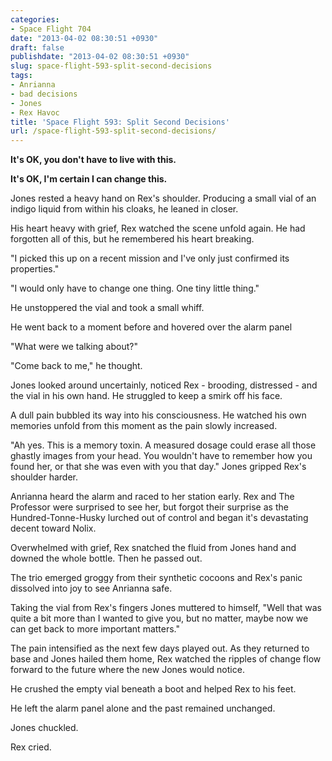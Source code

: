 ```yaml
---
categories:
- Space Flight 704
date: "2013-04-02 08:30:51 +0930"
draft: false
publishdate: "2013-04-02 08:30:51 +0930"
slug: space-flight-593-split-second-decisions
tags:
- Anrianna
- bad decisions
- Jones
- Rex Havoc
title: 'Space Flight 593: Split Second Decisions'
url: /space-flight-593-split-second-decisions/
---
```

**It's OK, you don't have to live with this.**

**It's OK, I'm certain I can change this.**

Jones rested a heavy hand on Rex's shoulder. Producing a small vial of
an indigo liquid from within his cloaks, he leaned in closer.

His heart heavy with grief, Rex watched the scene unfold again. He had
forgotten all of this, but he remembered his heart breaking.

"I picked this up on a recent mission and I've only just confirmed its
properties."

"I would only have to change one thing. One tiny little thing."

He unstoppered the vial and took a small whiff.

He went back to a moment before and hovered over the alarm panel

"What were we talking about?"

"Come back to me," he thought.

Jones looked around uncertainly, noticed Rex - brooding, distressed -
and the vial in his own hand. He struggled to keep a smirk off his face.

A dull pain bubbled its way into his consciousness. He watched his own
memories unfold from this moment as the pain slowly increased.

"Ah yes. This is a memory toxin. A measured dosage could erase all those
ghastly images from your head. You wouldn't have to remember how you
found her, or that she was even with you that day." Jones gripped Rex's
shoulder harder.

Anrianna heard the alarm and raced to her station early. Rex and The
Professor were surprised to see her, but forgot their surprise as the
Hundred-Tonne-Husky lurched out of control and began it's devastating
decent toward Nolix.

Overwhelmed with grief, Rex snatched the fluid from Jones hand and
downed the whole bottle. Then he passed out.

The trio emerged groggy from their synthetic cocoons and Rex's panic
dissolved into joy to see Anrianna safe.

Taking the vial from Rex's fingers Jones muttered to himself, "Well that
was quite a bit more than I wanted to give you, but no matter, maybe now
we can get back to more important matters."

The pain intensified as the next few days played out. As they returned
to base and Jones hailed them home, Rex watched the ripples of change
flow forward to the future where the new Jones would notice.

He crushed the empty vial beneath a boot and helped Rex to his feet.

He left the alarm panel alone and the past remained unchanged.

Jones chuckled.

Rex cried.